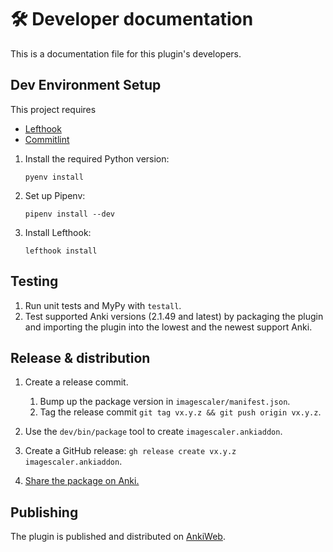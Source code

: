 # 🛠️ Developer documentation

This is a documentation file for this plugin's developers.

## Dev Environment Setup

This project requires

- [Lefthook](https://github.com/evilmartians/lefthook)
- [Commitlint](https://github.com/conventional-changelog/commitlint)

1. Install the required Python version:

   ```shell
   pyenv install
   ```

1. Set up Pipenv:

    ```shell
    pipenv install --dev
    ```

1. Install Lefthook:

    ```shell
    lefthook install
    ```

## Testing

1. Run unit tests and MyPy with `testall`.
2. Test supported Anki versions (2.1.49 and latest) by packaging the
   plugin and importing the plugin into the lowest and the newest
   support Anki.

## Release & distribution

1. Create a release commit.
    1. Bump up the package version in `imagescaler/manifest.json`.
    2. Tag the release commit `git tag vx.y.z && git push origin vx.y.z`.
1. Use the `dev/bin/package` tool to create `imagescaler.ankiaddon`.
1. Create a GitHub release: `gh release create vx.y.z imagescaler.ankiaddon`.

1. [Share the package on Anki.](https://addon-docs.ankiweb.net/#/sharing)

## Publishing

The plugin is published and distributed on
[AnkiWeb](https://ankiweb.net/shared/info/1312865748).
